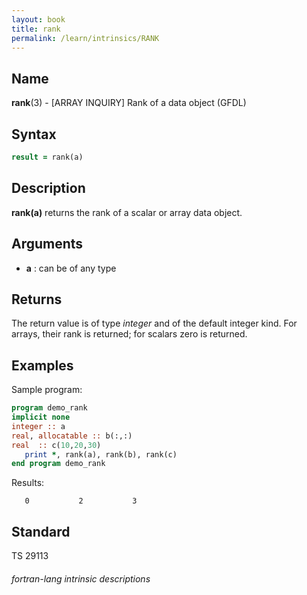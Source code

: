 ```yaml
---
layout: book
title: rank
permalink: /learn/intrinsics/RANK
---
```

## __Name__

__rank__(3) - \[ARRAY INQUIRY\] Rank of a data object
(GFDL)

## __Syntax__
```fortran
result = rank(a)
```
## __Description__

__rank(a)__ returns the rank of a scalar or array data object.

## __Arguments__

  - __a__
    : can be of any type

## __Returns__

The return value is of type _integer_ and of the default integer kind. For
arrays, their rank is returned; for scalars zero is returned.

## __Examples__

Sample program:

```fortran
program demo_rank
implicit none
integer :: a
real, allocatable :: b(:,:)
real  :: c(10,20,30)
   print *, rank(a), rank(b), rank(c)
end program demo_rank
```
Results:
```text
   0           2           3
```
## __Standard__

TS 29113

###### fortran-lang intrinsic descriptions
